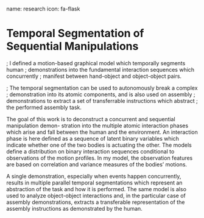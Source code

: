 name: research
icon: fa-flask

# Temporal Segmentation of Sequential Manipulations

; I defined a motion-based graphical model which temporally segments human
; demonstrations into the fundamental interaction sequences which concurrently
; manifest between hand-object and object-object pairs.

; The temporal segmentation can be used to autonomously break a complex
; demonstration into its atomic components, and is also used on assembly
; demonstrations to extract a set of transferrable instructions which abstract
; the performed assembly task.



The goal of this work is to deconstruct a concurrent and sequential
manipulation demon- stration into the multiple atomic interaction phases which
arise and fall between the human and the environment. An interaction phase is
here defined as a sequence of latent binary variables which indicate whether
one of the two bodies is actuating the other.  The models define a distribution
on binary interaction sequences conditional to observations of the motion
profiles. In my model, the observation features are based on correlation and
variance measures of the bodies’ motions.


A single demonstration, especially when events happen concurrently, results in
multiple parallel temporal segmentations which represent an abstraction of the
task and how it is performed. The same model is also used to analyze
object-object interactions and, in the particular case of assembly
demonstrations, extracts a transferable representation of the assembly
instructions as demonstrated by the human.

